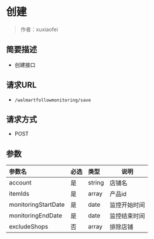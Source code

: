 # 创建

> 作者：xuxiaofei

## 简要描述

- 创建接口

## 请求URL
- `/walmartfollowmonitoring/save `
  
## 请求方式
- POST 

## 参数

|参数名|必选|类型|说明|
|:----    |:---|:----- |-----   |
|account |是  |string | 店铺名  |
|itemIds |是  |array | 产品id    |
|monitoringStartDate     |是  |date | 监控开始时间    |
|monitoringEndDate     |是  |date | 监控结束时间    |
|excludeShops     |否  |array | 排除店铺    |